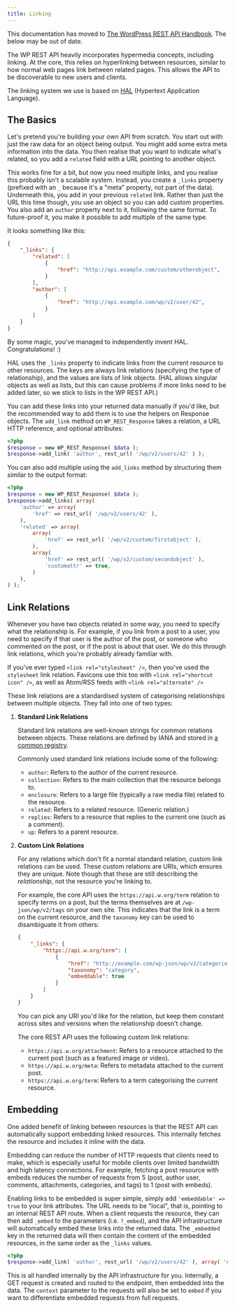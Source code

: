 ```yaml
---
title: Linking
---
```


<div class="warning">
This documentation has moved to <a href="https://developer.wordpress.org/rest-api/using-the-rest-api/linking-and-embedding/">The WordPress REST API Handbook</a>. The below may be out of date.
</div>

The WP REST API heavily incorporates hypermedia concepts, including linking. At the core, this relies on hyperlinking between resources, similar to how normal web pages link between related pages. This allows the API to be discoverable to new users and clients.

The linking system we use is based on [HAL][] (Hypertext Application Language).

[HAL]: http://stateless.co/hal_specification.html


The Basics
----------
Let's pretend you're building your own API from scratch. You start out with just the raw data for an object being output. You might add some extra meta information into the data. You then realise that you want to indicate what's related, so you add a `related` field with a URL pointing to another object.

This works fine for a bit, but now you need multiple links, and you realise this probably isn't a scalable system. Instead, you create a `_links` property (prefixed with an `_` because it's a "meta" property, not part of the data). Underneath this, you add in your previous `related` link. Rather than just the URL this time though, you use an object so you can add custom properties. You also add an `author` property next to it, following the same format. To future-proof it, you make it possible to add multiple of the same type.

It looks something like this:

```json
{
	"_links": {
		"related": [
			{
				"href": "http://api.example.com/custom/otherobject",
			}
		],
		"author": [
			{
				"href": "http://api.example.com/wp/v2/user/42",
			}
		]
	}
}
```

By some magic, you've managed to independently invent HAL. Congratulations! :)

HAL uses the `_links` property to indicate links from the current resource to other resources. The keys are always link relations (specifying the type of relationship), and the values are lists of link objects. (HAL allows singular objects as well as lists, but this can cause problems if more links need to be added later, so we stick to lists in the WP REST API.)

You can add these links into your returned data manually if you'd like, but the recommended way to add them is to use the helpers on Response objects. The `add_link` method on `WP_REST_Response` takes a relation, a URL HTTP reference, and optional attributes:

```php
<?php
$response = new WP_REST_Response( $data );
$response->add_link( 'author', rest_url( '/wp/v2/users/42' ) );
```

You can also add multiple using the `add_links` method by structuring them similar to the output format:

```php
<?php
$response = new WP_REST_Response( $data );
$response->add_links( array(
	'author' => array(
		'href' => rest_url( '/wp/v2/users/42' ),
	),
	'related' => array(
		array(
			'href' => rest_url( '/wp/v2/custom/firstobject' ),
		),
		array(
			'href' => rest_url( '/wp/v2/custom/secondobject' ),
			'customattr' => true,
		)
	),
) );
```


Link Relations
--------------

Whenever you have two objects related in some way, you need to specify what the relationship is. For example, if you link from a post to a user, you need to specify if that user is the author of the post, or someone who commented on the post, or if the post is about that user. We do this through link relations, which you're probably already familiar with.

If you've ever typed `<link rel="stylesheet" />`, then you've used the `stylesheet` link relation. Favicons use this too with `<link rel="shortcut icon" />`, as well as Atom/RSS feeds with `<link rel="alternate" />`

These link relations are a standardised system of categorising relationships between multiple objects. They fall into one of two types:

1. **Standard Link Relations**

	Standard link relations are well-known strings for common relations between objects. These relations are defined by IANA and stored in [a common registry][registry].

	Commonly used standard link relations include some of the following:
	* `author`: Refers to the author of the current resource.
	* `collection`: Refers to the main collection that the resource belongs to.
	* `enclosure`: Refers to a large file (typically a raw media file) related to the resource.
	* `related`: Refers to a related resource. (Generic relation.)
	* `replies`: Refers to a resource that replies to the current one (such as a comment).
	* `up`: Refers to a parent resource.

[registry]: http://www.iana.org/assignments/link-relations/link-relations.xhtml

2. **Custom Link Relations**

	For any relations which don't fit a normal standard relation, custom link relations can be used. These custom relations are URIs, which ensures they are unique. Note though that these are still describing the *relationship*, not the resource you're linking to.

	For example, the core API uses the `https://api.w.org/term` relation to specify terms on a post, but the terms themselves are at `/wp-json/wp/v2/tags` on your own site. This indicates that the link is a term on the current resource, and the `taxonomy` key can be used to disambiguate it from others:

	```json
	{
		"_links": {
			"https://api.w.org/term": [
				{
					"href": "http://example.com/wp-json/wp/v2/categories",
					"taxonomy": "category",
					"embeddable": true
				}
			]
		}
	}
	```

	You can pick any URI you'd like for the relation, but keep them constant across sites and versions when the relationship doesn't change.

	The core REST API uses the following custom link relations:
	* `https://api.w.org/attachment`: Refers to a resource attached to the current post (such as a featured image or video).
	* `https://api.w.org/meta`: Refers to metadata attached to the current post.
	* `https://api.w.org/term`: Refers to a term categorising the current resource.


Embedding
---------

One added benefit of linking between resources is that the REST API can automatically support embedding linked resources. This internally fetches the resource and includes it inline with the data.

Embedding can reduce the number of HTTP requests that clients need to make, which is especially useful for mobile clients over limited bandwidth and high latency connections. For example, fetching a post resource with embeds reduces the number of requests from 5 (post, author user, comments, attachments, categories, and tags) to 1 (post with embeds).

Enabling links to be embedded is super simple, simply add `'embeddable' => true` to your link attributes. The URL needs to be "local", that is, pointing to an internal REST API route. When a client requests the resource, they can then add `_embed` to the parameters (i.e. `?_embed`), and the API infrastructure will automatically embed these links into the returned data. The `_embedded` key in the returned data will then contain the content of the embedded resources, in the same order as the `_links` values.

```php
<?php
$response->add_link( 'author', rest_url( '/wp/v2/users/42' ), array( 'embeddable' => true ) );
```

This is all handled internally by the API infrastructure for you. Internally, a GET request is created and routed to the endpoint, then embedded into the data. The `context` parameter to the requests will also be set to `embed` if you want to differentiate embedded requests from full requests.
